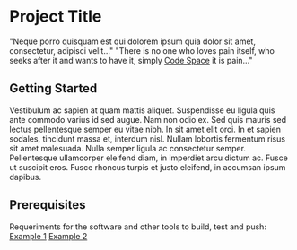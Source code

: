 # Project Title 
"Neque porro quisquam est qui dolorem ipsum quia dolor sit amet, consectetur, adipisci velit..."
"There is no one who loves pain itself, who seeks after it and wants to have it, simply [Code Space](https://www.codespaceacademy.com) it is pain..."
## Getting Started
Vestibulum ac sapien at quam mattis aliquet. Suspendisse eu ligula quis ante commodo varius id sed augue. Nam non odio ex. Sed quis mauris sed lectus pellentesque semper eu vitae nibh. In sit amet elit orci. In et sapien sodales, tincidunt massa et, interdum nisl. Nullam lobortis fermentum risus sit amet malesuada. Nulla semper ligula ac consectetur semper. Pellentesque ullamcorper eleifend diam, in imperdiet arcu dictum ac. Fusce ut suscipit eros. Fusce rhoncus turpis et justo eleifend, in accumsan ipsum dapibus.
## Prerequisites
Requeriments for the software and other tools to build, test and push:
[Example 1](https://www.google.com/)
[Example 2](https://www.google.com/)